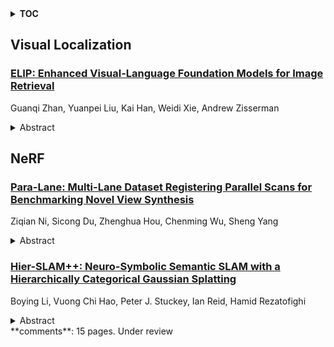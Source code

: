 <details>
  <summary><b>TOC</b></summary>
  <ol>
    <li><a href=#visual-localization>Visual Localization</a></li>
      <ul>
        <li><a href=#ELIP:-Enhanced-Visual-Language-Foundation-Models-for-Image-Retrieval>ELIP: Enhanced Visual-Language Foundation Models for Image Retrieval</a></li>
      </ul>
    </li>
    <li><a href=#nerf>NeRF</a></li>
      <ul>
        <li><a href=#Para-Lane:-Multi-Lane-Dataset-Registering-Parallel-Scans-for-Benchmarking-Novel-View-Synthesis>Para-Lane: Multi-Lane Dataset Registering Parallel Scans for Benchmarking Novel View Synthesis</a></li>
        <li><a href=#Hier-SLAM++:-Neuro-Symbolic-Semantic-SLAM-with-a-Hierarchically-Categorical-Gaussian-Splatting>Hier-SLAM++: Neuro-Symbolic Semantic SLAM with a Hierarchically Categorical Gaussian Splatting</a></li>
      </ul>
    </li>
  </ol>
</details>

## Visual Localization  

### [ELIP: Enhanced Visual-Language Foundation Models for Image Retrieval](http://arxiv.org/abs/2502.15682)  
Guanqi Zhan, Yuanpei Liu, Kai Han, Weidi Xie, Andrew Zisserman  
<details>  
  <summary>Abstract</summary>  
  <ol>  
    The objective in this paper is to improve the performance of text-to-image retrieval. To this end, we introduce a new framework that can boost the performance of large-scale pre-trained vision-language models, so that they can be used for text-to-image re-ranking. The approach, Enhanced Language-Image Pre-training (ELIP), uses the text query to predict a set of visual prompts to condition the ViT image encoding. ELIP can easily be applied to the commonly used CLIP/SigLIP and the state-of-the-art BLIP-2 architectures. To train the architecture with limited computing resources, we develop a 'student friendly' best practice involving global hard sample mining, and selection and curation of a large-scale dataset. On the evaluation side, we set up two new out-of-distribution benchmarks, Occluded COCO and ImageNet-R, to assess the zero-shot generalisation of the models to different domains. Benefiting from the novel architecture and data curation, experiments show our enhanced network significantly boosts CLIP/SigLIP performance and outperforms the state-of-the-art BLIP-2 model on text-to-image retrieval.  
  </ol>  
</details>  
  
  



## NeRF  

### [Para-Lane: Multi-Lane Dataset Registering Parallel Scans for Benchmarking Novel View Synthesis](http://arxiv.org/abs/2502.15635)  
Ziqian Ni, Sicong Du, Zhenghua Hou, Chenming Wu, Sheng Yang  
<details>  
  <summary>Abstract</summary>  
  <ol>  
    To evaluate end-to-end autonomous driving systems, a simulation environment based on Novel View Synthesis (NVS) techniques is essential, which synthesizes photo-realistic images and point clouds from previously recorded sequences under new vehicle poses, particularly in cross-lane scenarios. Therefore, the development of a multi-lane dataset and benchmark is necessary. While recent synthetic scene-based NVS datasets have been prepared for cross-lane benchmarking, they still lack the realism of captured images and point clouds. To further assess the performance of existing methods based on NeRF and 3DGS, we present the first multi-lane dataset registering parallel scans specifically for novel driving view synthesis dataset derived from real-world scans, comprising 25 groups of associated sequences, including 16,000 front-view images, 64,000 surround-view images, and 16,000 LiDAR frames. All frames are labeled to differentiate moving objects from static elements. Using this dataset, we evaluate the performance of existing approaches in various testing scenarios at different lanes and distances. Additionally, our method provides the solution for solving and assessing the quality of multi-sensor poses for multi-modal data alignment for curating such a dataset in real-world. We plan to continually add new sequences to test the generalization of existing methods across different scenarios. The dataset is released publicly at the project page: https://nizqleo.github.io/paralane-dataset/.  
  </ol>  
</details>  
  
### [Hier-SLAM++: Neuro-Symbolic Semantic SLAM with a Hierarchically Categorical Gaussian Splatting](http://arxiv.org/abs/2502.14931)  
Boying Li, Vuong Chi Hao, Peter J. Stuckey, Ian Reid, Hamid Rezatofighi  
<details>  
  <summary>Abstract</summary>  
  <ol>  
    We propose Hier-SLAM++, a comprehensive Neuro-Symbolic semantic 3D Gaussian Splatting SLAM method with both RGB-D and monocular input featuring an advanced hierarchical categorical representation, which enables accurate pose estimation as well as global 3D semantic mapping. The parameter usage in semantic SLAM systems increases significantly with the growing complexity of the environment, making scene understanding particularly challenging and costly. To address this problem, we introduce a novel and general hierarchical representation that encodes both semantic and geometric information in a compact form into 3D Gaussian Splatting, leveraging the capabilities of large language models (LLMs) as well as the 3D generative model. By utilizing the proposed hierarchical tree structure, semantic information is symbolically represented and learned in an end-to-end manner. We further introduce a novel semantic loss designed to optimize hierarchical semantic information through both inter-level and cross-level optimization. Additionally, we propose an improved SLAM system to support both RGB-D and monocular inputs using a feed-forward model. To the best of our knowledge, this is the first semantic monocular Gaussian Splatting SLAM system, significantly reducing sensor requirements for 3D semantic understanding and broadening the applicability of semantic Gaussian SLAM system. We conduct experiments on both synthetic and real-world datasets, demonstrating superior or on-par performance with state-of-the-art NeRF-based and Gaussian-based SLAM systems, while significantly reducing storage and training time requirements.  
  </ol>  
</details>  
**comments**: 15 pages. Under review  
  
  



